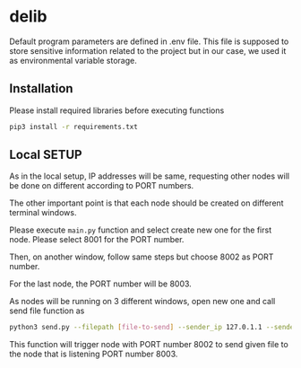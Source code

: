# delib

Default program parameters are defined in .env file. This file is supposed to store sensitive information related to the project but in our case, we used it as environmental variable storage.

## Installation

Please install required libraries before executing functions

```bash
pip3 install -r requirements.txt
```

## Local SETUP

As in the local setup, IP addresses will be same, requesting other nodes will be done on different according to PORT numbers. 

The other important point is that each node should be created on different terminal windows.

Please execute ``main.py`` function and select create new one for the first node. Please select 8001 for the PORT number.

Then, on another window, follow same steps but choose 8002 as PORT number.

For the last node, the PORT number will be 8003.

As nodes will be running on 3 different windows, open new one and call send file function as 

```bash
python3 send.py --filepath [file-to-send] --sender_ip 127.0.1.1 --sender_port 8002 --receiver_ip 127.0.1.1 --receiver_port 8003
```

This function will trigger node with PORT number 8002 to send given file to the node that is listening PORT number 8003.

